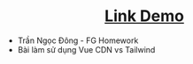<h1 style="text-align:center"><a href="https://tndong799.github.io/VueAssignmentOne/" target="_blank">Link Demo</a></h1>
<ul>
    <li>Trần Ngọc Đông - FG Homework</li>
    <li>Bài làm sử dụng Vue CDN vs Tailwind</li>
</ul>